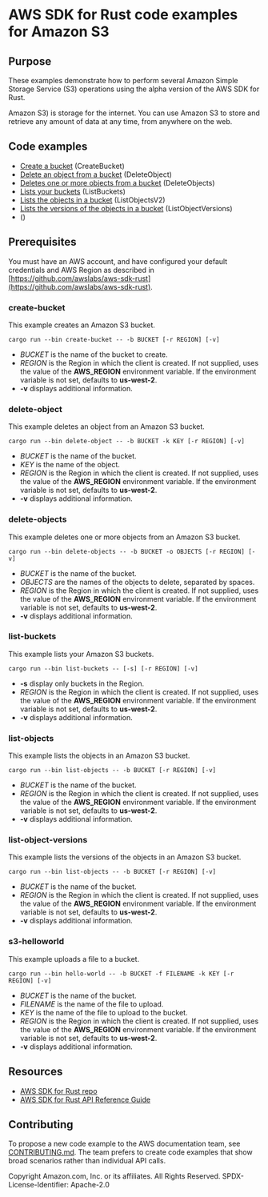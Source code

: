 # AWS SDK for Rust code examples for Amazon S3

## Purpose

These examples demonstrate how to perform several Amazon Simple Storage Service (S3) operations using the alpha version of the AWS SDK for Rust.

Amazon S3) is storage for the internet. You can use Amazon S3 to store and retrieve any amount of data at any time, from anywhere on the web.

## Code examples

- [Create a bucket](src/bin/create-bucket.rs) (CreateBucket)
- [Delete an object from a bucket](src/bin/delete-object.rs) (DeleteObject)
- [Deletes one or more objects from a bucket](src/bin/delete-objects.rs) (DeleteObjects)
- [Lists your buckets](src/bin/list-buckets.rs) (ListBuckets)
- [Lists the objects in a bucket](src/bin/list-objects.rs) (ListObjectsV2)
- [Lists the versions of the objects in a bucket](src/bin/list-object-versions.rs) (ListObjectVersions)
- [](src/bin/s3-helloworld.rs) ()

## Prerequisites

You must have an AWS account, and have configured your default credentials and AWS Region as described in [https://github.com/awslabs/aws-sdk-rust](https://github.com/awslabs/aws-sdk-rust).



### create-bucket

This example creates an Amazon S3 bucket.

`cargo run --bin create-bucket -- -b BUCKET [-r REGION] [-v]`

- _BUCKET_ is the name of the bucket to create.
- _REGION_ is the Region in which the client is created.
  If not supplied, uses the value of the __AWS_REGION__ environment variable.
  If the environment variable is not set, defaults to __us-west-2__.
- __-v__ displays additional information.

### delete-object

This example deletes an object from an Amazon S3 bucket.

`cargo run --bin delete-object -- -b BUCKET -k KEY [-r REGION] [-v]`

- _BUCKET_ is the name of the bucket.
- _KEY_ is the name of the object.
- _REGION_ is the Region in which the client is created.
  If not supplied, uses the value of the __AWS_REGION__ environment variable.
  If the environment variable is not set, defaults to __us-west-2__.
- __-v__ displays additional information.

### delete-objects

This example deletes one or more objects from an Amazon S3 bucket.

`cargo run --bin delete-objects -- -b BUCKET -o OBJECTS [-r REGION] [-v]`

- _BUCKET_ is the name of the bucket.
- _OBJECTS_ are the names of the objects to delete, separated by spaces.
- _REGION_ is the Region in which the client is created.
  If not supplied, uses the value of the __AWS_REGION__ environment variable.
  If the environment variable is not set, defaults to __us-west-2__.
- __-v__ displays additional information.

### list-buckets

This example lists your Amazon S3 buckets.

`cargo run --bin list-buckets -- [-s] [-r REGION] [-v]`

- __-s__ display only buckets in the Region.
- _REGION_ is the Region in which the client is created.
  If not supplied, uses the value of the __AWS_REGION__ environment variable.
  If the environment variable is not set, defaults to __us-west-2__.
- __-v__ displays additional information.

### list-objects

This example lists the objects in an Amazon S3 bucket.

`cargo run --bin list-objects -- -b BUCKET [-r REGION] [-v]`

- _BUCKET_ is the name of the bucket.
- _REGION_ is the Region in which the client is created.
  If not supplied, uses the value of the __AWS_REGION__ environment variable.
  If the environment variable is not set, defaults to __us-west-2__.
- __-v__ displays additional information.

### list-object-versions

This example lists the versions of the objects in an Amazon S3 bucket.

`cargo run --bin list-objects -- -b BUCKET [-r REGION] [-v]`

- _BUCKET_ is the name of the bucket.
- _REGION_ is the Region in which the client is created.
  If not supplied, uses the value of the __AWS_REGION__ environment variable.
  If the environment variable is not set, defaults to __us-west-2__.
- __-v__ displays additional information.

### s3-helloworld

This example uploads a file to a bucket.

`cargo run --bin hello-world -- -b BUCKET -f FILENAME -k KEY [-r REGION] [-v]`

- _BUCKET_ is the name of the bucket.
- _FILENAME_ is the name of the file to upload.
- _KEY_ is the name of the file to upload to the bucket.
- _REGION_ is the Region in which the client is created.
  If not supplied, uses the value of the __AWS_REGION__ environment variable.
  If the environment variable is not set, defaults to __us-west-2__.
- __-v__ displays additional information.

## Resources

- [AWS SDK for Rust repo](https://github.com/awslabs/aws-sdk-rust)
- [AWS SDK for Rust API Reference Guide](https://awslabs.github.io/aws-sdk-rust/aws_sdk_config/index.html) 

## Contributing

To propose a new code example to the AWS documentation team, 
see [CONTRIBUTING.md](https://github.com/awsdocs/aws-doc-sdk-examples/blob/master/CONTRIBUTING.md). 
The team prefers to create code examples that show broad scenarios rather than individual API calls.

Copyright Amazon.com, Inc. or its affiliates. All Rights Reserved. SPDX-License-Identifier: Apache-2.0
